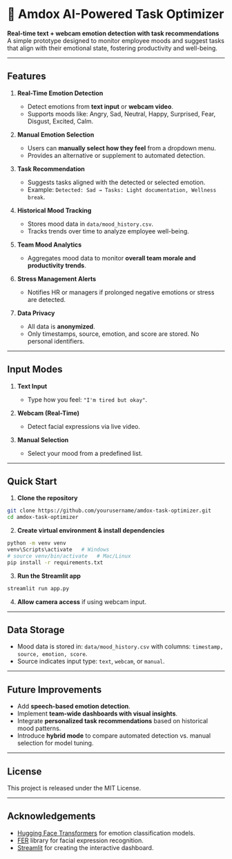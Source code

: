 
# 🤖 Amdox AI-Powered Task Optimizer

**Real-time text + webcam emotion detection with task recommendations**  
A simple prototype designed to monitor employee moods and suggest tasks that align with their emotional state, fostering productivity and well-being.

---

## **Features**

1. **Real-Time Emotion Detection**
   - Detect emotions from **text input** or **webcam video**.
   - Supports moods like: Angry, Sad, Neutral, Happy, Surprised, Fear, Disgust, Excited, Calm.

2. **Manual Emotion Selection**
   - Users can **manually select how they feel** from a dropdown menu.
   - Provides an alternative or supplement to automated detection.

3. **Task Recommendation**
   - Suggests tasks aligned with the detected or selected emotion.
   - Example: `Detected: Sad → Tasks: Light documentation, Wellness break`.

4. **Historical Mood Tracking**
   - Stores mood data in `data/mood_history.csv`.
   - Tracks trends over time to analyze employee well-being.

5. **Team Mood Analytics**
   - Aggregates mood data to monitor **overall team morale and productivity trends**.

6. **Stress Management Alerts**
   - Notifies HR or managers if prolonged negative emotions or stress are detected.

7. **Data Privacy**
   - All data is **anonymized**.
   - Only timestamps, source, emotion, and score are stored. No personal identifiers.

---

## **Input Modes**

1. **Text Input**
   - Type how you feel: `"I'm tired but okay"`.
   
2. **Webcam (Real-Time)**
   - Detect facial expressions via live video.
   
3. **Manual Selection**
   - Select your mood from a predefined list.

---

## **Quick Start**

1. **Clone the repository**

```bash
git clone https://github.com/yourusername/amdox-task-optimizer.git
cd amdox-task-optimizer
````

2. **Create virtual environment & install dependencies**

```bash
python -m venv venv
venv\Scripts\activate   # Windows
# source venv/bin/activate   # Mac/Linux
pip install -r requirements.txt
```

3. **Run the Streamlit app**

```bash
streamlit run app.py
```

4. **Allow camera access** if using webcam input.

---

## **Data Storage**

* Mood data is stored in:
  `data/mood_history.csv` with columns: `timestamp, source, emotion, score`.
* Source indicates input type: `text`, `webcam`, or `manual`.

---

## **Future Improvements**

* Add **speech-based emotion detection**.
* Implement **team-wide dashboards with visual insights**.
* Integrate **personalized task recommendations** based on historical mood patterns.
* Introduce **hybrid mode** to compare automated detection vs. manual selection for model tuning.

---

## **License**

This project is released under the MIT License.

---

## **Acknowledgements**

* [Hugging Face Transformers](https://huggingface.co/transformers/) for emotion classification models.
* [FER](https://github.com/justinshenk/fer) library for facial expression recognition.
* [Streamlit](https://streamlit.io/) for creating the interactive dashboard.

```


